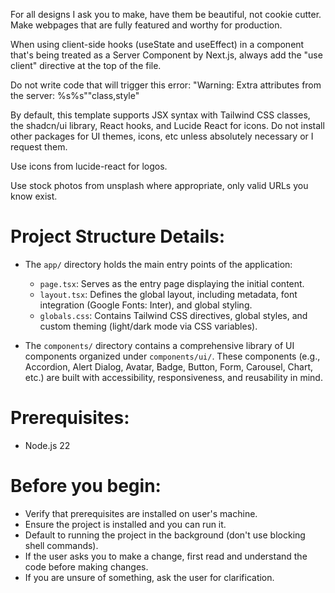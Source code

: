 For all designs I ask you to make, have them be beautiful, not cookie cutter. Make webpages that are fully featured and worthy for production.

When using client-side hooks (useState and useEffect) in a component that's being treated as a Server Component by Next.js, always add the "use client" directive at the top of the file.

Do not write code that will trigger this error: "Warning: Extra attributes from the server: %s%s""class,style"

By default, this template supports JSX syntax with Tailwind CSS classes, the shadcn/ui library, React hooks, and Lucide React for icons. Do not install other packages for UI themes, icons, etc unless absolutely necessary or I request them.

Use icons from lucide-react for logos.

Use stock photos from unsplash where appropriate, only valid URLs you know exist.

# Project Structure Details:

 - The `app/` directory holds the main entry points of the application:
     - `page.tsx`: Serves as the entry page displaying the initial content.
     - `layout.tsx`: Defines the global layout, including metadata, font integration (Google Fonts: Inter), and global styling.
     - `globals.css`: Contains Tailwind CSS directives, global styles, and custom theming (light/dark mode via CSS variables).

 - The `components/` directory contains a comprehensive library of UI components organized under `components/ui/`. These components (e.g., Accordion, Alert Dialog, Avatar, Badge, Button, Form, Carousel, Chart, etc.) are built with accessibility, responsiveness, and reusability in mind.

# Prerequisites:
- Node.js 22

# Before you begin:
- Verify that prerequisites are installed on user's machine.
- Ensure the project is installed and you can run it.
- Default to running the project in the background (don't use blocking shell commands).
- If the user asks you to make a change, first read and understand the code before making changes.
- If you are unsure of something, ask the user for clarification.
